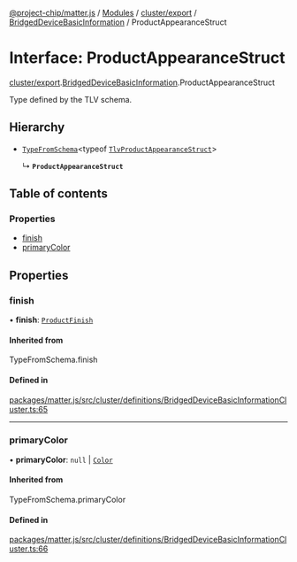 [@project-chip/matter.js](../README.md) / [Modules](../modules.md) / [cluster/export](../modules/cluster_export.md) / [BridgedDeviceBasicInformation](../modules/cluster_export.BridgedDeviceBasicInformation.md) / ProductAppearanceStruct

# Interface: ProductAppearanceStruct

[cluster/export](../modules/cluster_export.md).[BridgedDeviceBasicInformation](../modules/cluster_export.BridgedDeviceBasicInformation.md).ProductAppearanceStruct

Type defined by the TLV schema.

## Hierarchy

- [`TypeFromSchema`](../modules/tlv_export.md#typefromschema)\<typeof [`TlvProductAppearanceStruct`](../modules/cluster_export.BridgedDeviceBasicInformation.md#tlvproductappearancestruct)\>

  ↳ **`ProductAppearanceStruct`**

## Table of contents

### Properties

- [finish](cluster_export.BridgedDeviceBasicInformation.ProductAppearanceStruct.md#finish)
- [primaryColor](cluster_export.BridgedDeviceBasicInformation.ProductAppearanceStruct.md#primarycolor)

## Properties

### finish

• **finish**: [`ProductFinish`](../enums/cluster_export.BridgedDeviceBasicInformation.ProductFinish.md)

#### Inherited from

TypeFromSchema.finish

#### Defined in

[packages/matter.js/src/cluster/definitions/BridgedDeviceBasicInformationCluster.ts:65](https://github.com/project-chip/matter.js/blob/c0d55745d5279e16fdfaa7d2c564daa31e19c627/packages/matter.js/src/cluster/definitions/BridgedDeviceBasicInformationCluster.ts#L65)

___

### primaryColor

• **primaryColor**: ``null`` \| [`Color`](../enums/cluster_export.BridgedDeviceBasicInformation.Color.md)

#### Inherited from

TypeFromSchema.primaryColor

#### Defined in

[packages/matter.js/src/cluster/definitions/BridgedDeviceBasicInformationCluster.ts:66](https://github.com/project-chip/matter.js/blob/c0d55745d5279e16fdfaa7d2c564daa31e19c627/packages/matter.js/src/cluster/definitions/BridgedDeviceBasicInformationCluster.ts#L66)
